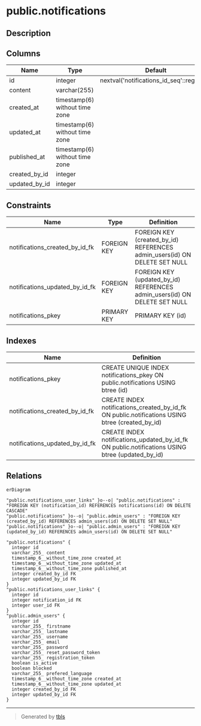 # public.notifications

## Description

## Columns

| Name          | Type                           | Default                                   | Nullable | Children                                                              | Parents                                     | Comment |
| ------------- | ------------------------------ | ----------------------------------------- | -------- | --------------------------------------------------------------------- | ------------------------------------------- | ------- |
| id            | integer                        | nextval('notifications_id_seq'::regclass) | false    | [public.notifications_user_links](public.notifications_user_links.md) |                                             |         |
| content       | varchar(255)                   |                                           | true     |                                                                       |                                             |         |
| created_at    | timestamp(6) without time zone |                                           | true     |                                                                       |                                             |         |
| updated_at    | timestamp(6) without time zone |                                           | true     |                                                                       |                                             |         |
| published_at  | timestamp(6) without time zone |                                           | true     |                                                                       |                                             |         |
| created_by_id | integer                        |                                           | true     |                                                                       | [public.admin_users](public.admin_users.md) |         |
| updated_by_id | integer                        |                                           | true     |                                                                       | [public.admin_users](public.admin_users.md) |         |

## Constraints

| Name                           | Type        | Definition                                                                |
| ------------------------------ | ----------- | ------------------------------------------------------------------------- |
| notifications_created_by_id_fk | FOREIGN KEY | FOREIGN KEY (created_by_id) REFERENCES admin_users(id) ON DELETE SET NULL |
| notifications_updated_by_id_fk | FOREIGN KEY | FOREIGN KEY (updated_by_id) REFERENCES admin_users(id) ON DELETE SET NULL |
| notifications_pkey             | PRIMARY KEY | PRIMARY KEY (id)                                                          |

## Indexes

| Name                           | Definition                                                                                      |
| ------------------------------ | ----------------------------------------------------------------------------------------------- |
| notifications_pkey             | CREATE UNIQUE INDEX notifications_pkey ON public.notifications USING btree (id)                 |
| notifications_created_by_id_fk | CREATE INDEX notifications_created_by_id_fk ON public.notifications USING btree (created_by_id) |
| notifications_updated_by_id_fk | CREATE INDEX notifications_updated_by_id_fk ON public.notifications USING btree (updated_by_id) |

## Relations

```mermaid
erDiagram

"public.notifications_user_links" }o--o| "public.notifications" : "FOREIGN KEY (notification_id) REFERENCES notifications(id) ON DELETE CASCADE"
"public.notifications" }o--o| "public.admin_users" : "FOREIGN KEY (created_by_id) REFERENCES admin_users(id) ON DELETE SET NULL"
"public.notifications" }o--o| "public.admin_users" : "FOREIGN KEY (updated_by_id) REFERENCES admin_users(id) ON DELETE SET NULL"

"public.notifications" {
  integer id
  varchar_255_ content
  timestamp_6__without_time_zone created_at
  timestamp_6__without_time_zone updated_at
  timestamp_6__without_time_zone published_at
  integer created_by_id FK
  integer updated_by_id FK
}
"public.notifications_user_links" {
  integer id
  integer notification_id FK
  integer user_id FK
}
"public.admin_users" {
  integer id
  varchar_255_ firstname
  varchar_255_ lastname
  varchar_255_ username
  varchar_255_ email
  varchar_255_ password
  varchar_255_ reset_password_token
  varchar_255_ registration_token
  boolean is_active
  boolean blocked
  varchar_255_ prefered_language
  timestamp_6__without_time_zone created_at
  timestamp_6__without_time_zone updated_at
  integer created_by_id FK
  integer updated_by_id FK
}
```

---

> Generated by [tbls](https://github.com/k1LoW/tbls)
